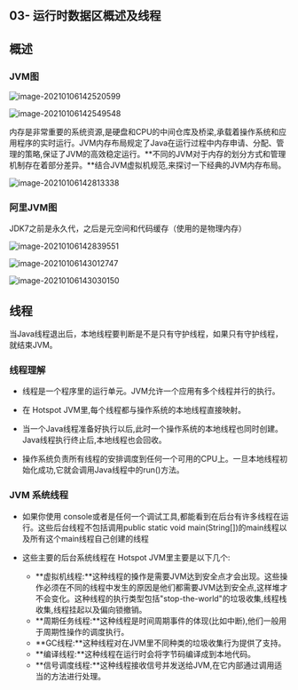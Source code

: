 ## 03- 运行时数据区概述及线程



## 概述

### JVM图

![image-20210106142520599](https://gitee.com/clancy/images/raw/master/img/image-20210106142520599.png)



![image-20210106142549548](https://gitee.com/clancy/images/raw/master/img/image-20210106142549548.png)

内存是非常重要的系统资源,是硬盘和CPU的中间仓库及桥梁,承载着操作系统和应用程序的实时运行。JVM内存布局规定了Java在运行过程中内存申请、分配、管理的策略,保证了JVM的高效稳定运行。**不同的JVM对于内存的划分方式和管理机制存在着部分差异。**结合JVM虚拟机规范,来探讨一下经典的JVM内存布局。

![image-20210106142813338](https://gitee.com/clancy/images/raw/master/img/image-20210106142813338.png)

### 阿里JVM图

JDK7之前是永久代，之后是元空间和代码缓存（使用的是物理内存）

![image-20210106142839551](https://gitee.com/clancy/images/raw/master/img/image-20210106142839551.png)

![image-20210106143012747](https://gitee.com/clancy/images/raw/master/img/image-20210106143012747.png)

![image-20210106143030150](https://gitee.com/clancy/images/raw/master/img/image-20210106143030150.png)



## 线程

当Java线程退出后，本地线程要判断是不是只有守护线程，如果只有守护线程，就结束JVM。

### 线程理解

- 线程是一个程序里的运行单元。JVM允许一个应用有多个线程并行的执行。

- 在 Hotspot JVM里,每个线程都与操作系统的本地线程直接映射。
- 当一个Java线程准备好执行以后,此时一个操作系统的本地线程也同时创建。Java线程执行终止后,本地线程也会回收。
- 操作系统负责所有线程的安排调度到任何一个可用的CPU上。一旦本地线程初始化成功,它就会调用Java线程中的run()方法。

### JVM 系统线程

- 如果你使用 console或者是任何一个调试工具,都能看到在后台有许多线程在运行。这些后台线程不包括调用public static void main(String[])的main线程以及所有这个main线程自己创建的线程

- 这些主要的后台系统线程在 Hotspot JVM里主要是以下几个:
  - **虚拟机线程:**这种线程的搡作是需要JVM达到安全点才会出现。这些操作必须在不同的线程中发生的原因是他们都需要JVM达到安全点,这样堆才不会变化。这种线程的执行类型包括"stop-the-world"的垃圾收集,线程栈收集,线程挂起以及偏向锁撤销。
  - **周期任务线程:**这种线程是时间周期事件的体现(比如中断),他们一般用于周期性操作的调度执行。
  - **GC线程:**这种线程对在JVM里不同种类的垃圾收集行为提供了支持。
  - **编译线程:**这种线程在运行时会将字节码编译成到本地代码。
  - **信号调度线程:**这种线程接收信号并发送给JVM,在它内部通过调用适当的方法进行处理。


